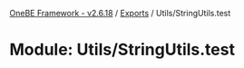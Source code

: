 [OneBE Framework - v2.6.18](../README.md) / [Exports](../modules.md) / Utils/StringUtils.test

# Module: Utils/StringUtils.test
